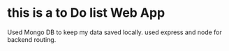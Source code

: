 # this is a to Do list Web App
Used Mongo DB to keep my data saved locally.
used express and node for backend routing.
